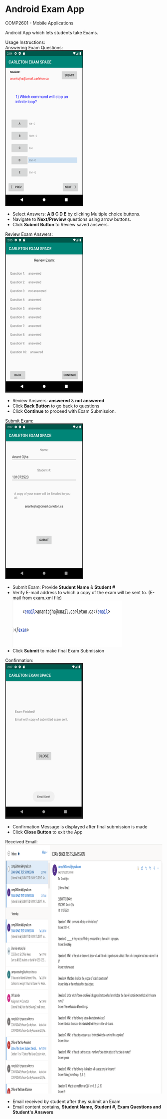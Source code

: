 # Android Exam App

COMP2601 - Mobile Applications

Android App which lets students take Exams. 


Usage Instructions:   
Answering Exam Questions:   
<img src="Images/1_Questions.png" width="250" height="500">     
- Select Answers:  **A  B  C  D  E**  by clicking Multiple choice buttons.
- Navigate to **Next/Preview** questions using arrow buttons.
- Click **Submit Button** to Review saved answers.   

Review Exam Answers:   
<img src="Images/2_Review.png" width="250" height="500">      
- Review Answers: **answered** & **not answered** 
- Click **Back Button** to go back to questions
- Click **Continue** to proceed with Exam Submission.  

Submit Exam:   
<img src="Images/3_Submission.png" width="250" height="500">       
- Submit Exam: Provide **Student Name** & **Student #**    
- Verify E-mail address to which a copy of the exam will be sent to. (E-mail from exam.xml file)    
<img src="Images/Email_To.png" width="350" height="150"></img>    
- Click **Submit** to make final Exam Submission    

Confirmation:    
<img src="Images/4_Confirmation.png" width="250" height="500">   
- Confirmation Message is displayed after final submission is made 
- Click **Close Button** to exit the App   
   
   
Received Email:    
<img src="Images/Email_received.png" width="1100" height="800">   
- Email received by student after they submit an Exam
- Email content contains, **Student Name, Student #, Exam Questions and Student's Answers** 
